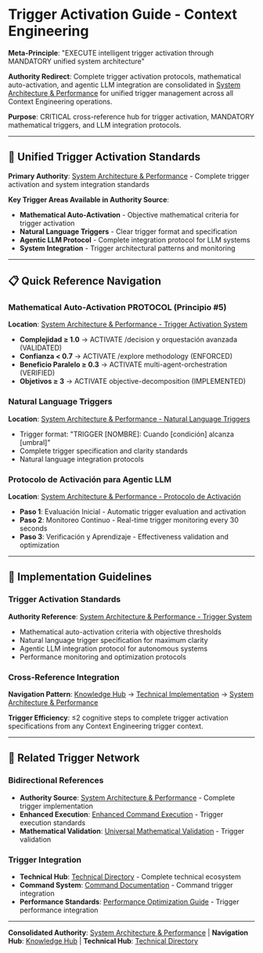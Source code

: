 # Trigger Activation Guide - Context Engineering

**Meta-Principle**: "EXECUTE intelligent trigger activation through MANDATORY unified system architecture"

**Authority Redirect**: Complete trigger activation protocols, mathematical auto-activation, and agentic LLM integration are consolidated in [System Architecture & Performance](./system-architecture-performance.md) for unified trigger management across all Context Engineering operations.

**Purpose**: CRITICAL cross-reference hub for trigger activation, MANDATORY mathematical triggers, and LLM integration protocols.

---

## 🔗 **Unified Trigger Activation Standards**

**Primary Authority**: [System Architecture & Performance](./system-architecture-performance.md) - Complete trigger activation and system integration standards

**Key Trigger Areas Available in Authority Source**:
- **Mathematical Auto-Activation** - Objective mathematical criteria for trigger activation
- **Natural Language Triggers** - Clear trigger format and specification
- **Agentic LLM Protocol** - Complete integration protocol for LLM systems
- **System Integration** - Trigger architectural patterns and monitoring

---

## 📋 **Quick Reference Navigation**

### **Mathematical Auto-Activation PROTOCOL (Principio #5)**
**Location**: [System Architecture & Performance - Trigger Activation System](./system-architecture-performance.md#-trigger-activation-system)
- **Complejidad ≥ 1.0** → ACTIVATE /decision y orquestación avanzada (VALIDATED)
- **Confianza < 0.7** → ACTIVATE /explore methodology (ENFORCED)
- **Beneficio Paralelo ≥ 0.3** → ACTIVATE multi-agent-orchestration (VERIFIED)
- **Objetivos ≥ 3** → ACTIVATE objective-decomposition (IMPLEMENTED)

### **Natural Language Triggers**
**Location**: [System Architecture & Performance - Natural Language Triggers](./system-architecture-performance.md#natural-language-triggers)
- Trigger format: "TRIGGER [NOMBRE]: Cuando [condición] alcanza [umbral]"
- Complete trigger specification and clarity standards
- Natural language integration protocols

### **Protocolo de Activación para Agentic LLM**
**Location**: [System Architecture & Performance - Protocolo de Activación](./system-architecture-performance.md#protocolo-de-activación-para-agentic-llm)
- **Paso 1**: Evaluación Inicial - Automatic trigger evaluation and activation
- **Paso 2**: Monitoreo Continuo - Real-time trigger monitoring every 30 seconds
- **Paso 3**: Verificación y Aprendizaje - Effectiveness validation and optimization

---

## 🎯 **Implementation Guidelines**

### **Trigger Activation Standards**
**Authority Reference**: [System Architecture & Performance - Trigger System](./system-architecture-performance.md#mathematical-auto-activation-principio-5)
- Mathematical auto-activation criteria with objective thresholds
- Natural language trigger specification for maximum clarity
- Agentic LLM integration protocol for autonomous systems
- Performance monitoring and optimization protocols

### **Cross-Reference Integration**
**Navigation Pattern**: [Knowledge Hub](../README.md) → [Technical Implementation](../README.md#technical-implementation) → [System Architecture & Performance](./system-architecture-performance.md)

**Trigger Efficiency**: ≤2 cognitive steps to complete trigger activation specifications from any Context Engineering trigger context.

---

## 🔧 **Related Trigger Network**

### **Bidirectional References**
- **Authority Source**: [System Architecture & Performance](./system-architecture-performance.md) - Complete trigger implementation
- **Enhanced Execution**: [Enhanced Command Execution](./enhanced-command-execution.md) - Trigger execution standards
- **Mathematical Validation**: [Universal Mathematical Validation](../protocols/universal-mathematical-validation-protocol.md) - Trigger validation

### **Trigger Integration**
- **Technical Hub**: [Technical Directory](./README.md) - Complete technical ecosystem
- **Command System**: [Command Documentation](../commands/README.md) - Command trigger integration
- **Performance Standards**: [Performance Optimization Guide](../strategies/PERFORMANCE_OPTIMIZATION.md) - Trigger performance integration

---

**Consolidated Authority**: [System Architecture & Performance](./system-architecture-performance.md) | **Navigation Hub**: [Knowledge Hub](../README.md) | **Technical Hub**: [Technical Directory](./README.md)
